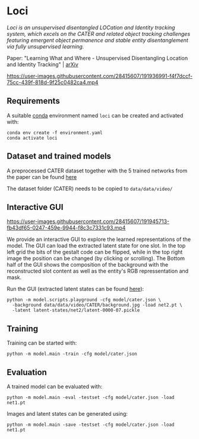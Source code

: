 # Loci

*Loci is an unsupervised disentangled LOCation and Identity tracking system, which excels on the CATER and related object tracking challenges featuring emergent object permanence and stable entity disentanglement via fully unsupervised learning.* 

Paper: "Learning What and Where - Unsupervised Disentangling Location and Identity Tracking" | [arXiv](https://arxiv.org/abs/2205.13349)


https://user-images.githubusercontent.com/28415607/191936991-f4f7dccf-75cc-439f-818d-9f25c0482ca4.mp4

## Requirements
A suitable [conda](https://conda.io/) environment named `loci` can be created
and activated with:

```
conda env create -f environment.yaml
conda activate loci
```

## Dataset and trained models

A preprocessed CATER dataset together with the 5 trained networks from the paper can be found [here](https://unitc-my.sharepoint.com/:f:/g/personal/iiimt01_cloud_uni-tuebingen_de/Et0PVeCi7OhMuaz60a5RtcMBgS4Sq-fLAZkjNJsDVFgyOw?e=fLh7xN)

The dataset folder (CATER) needs to be copied to ```data/data/video/```

## Interactive GUI


https://user-images.githubusercontent.com/28415607/191945713-fb43df65-0247-459e-9944-f8c3c7331c93.mp4


We provide an interactive GUI to explore the learned representations of the model. The GUI can load the extracted latent state for one slot. In the top left grid the bits of the gestalt code can be flipped, while in the top right image the position can be changed (by clicking or scrolling). The Bottom half of the GUI shows the composition of the background with the reconstructed slot content as well as the entity's RGB repressentation and mask.

Run the GUI (extracted latent states can be found [here](https://unitc-my.sharepoint.com/:f:/g/personal/iiimt01_cloud_uni-tuebingen_de/Et0PVeCi7OhMuaz60a5RtcMBgS4Sq-fLAZkjNJsDVFgyOw?e=fLh7xN)):

```
python -m model.scripts.playground -cfg model/cater.json \
  -background data/data/video/CATER/background.jpg -load net2.pt \
  -latent latent-states/net2/latent-0000-07.pickle
```

## Training

Training can be started with:

```
python -m model.main -train -cfg model/cater.json
```

## Evaluation

A trained model can be evaluated with:

```
python -m model.main -eval -testset -cfg model/cater.json -load net1.pt
```

Images and latent states can be generated using:


```
python -m model.main -save -testset -cfg model/cater.json -load net1.pt
```
